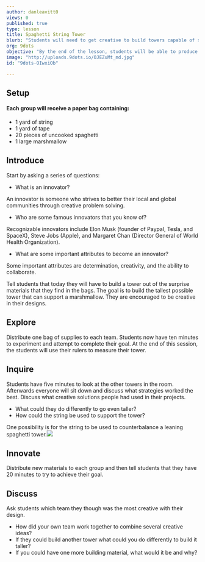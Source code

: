 ```yaml
---
author: danleavitt0
views: 0
published: true
type: lesson
title: Spaghetti String Tower
blurb: "Students will need to get creative to build towers capable of supporting a marshmallow with only string, tape, and uncooked spaghetti."
org: 9dots
objective: "By the end of the lesson, students will be able to produce a freestanding structure with the limited materials supplied to them."
image: "http://uploads.9dots.io/OJEZuMt_md.jpg"
id: "9dots-OIwxiOb"

---
```


## Setup
#### Each group will receive a paper bag containing: 

- 1 yard of string
- 1 yard of tape
- 20 pieces of uncooked spaghetti
- 1 large marshmallow

## Introduce
Start by asking a series of questions:

- What is an innovator? 

An innovator is someone who strives to better their local and global communities through creative problem solving.

- Who are some famous innovators that you know of?

Recognizable innovators include Elon Musk (founder of Paypal, Tesla, and SpaceX), Steve Jobs (Apple), and Margaret Chan (Director General of World Health Organization).

- What are some important attributes to become an innovator?  

Some important attributes are determination, creativity, and the ability to collaborate.

Tell students that today they will have to build a tower out of the surprise materials that they find in the bags. The goal is to build the tallest possible tower that can support a marshmallow. They are encouraged to be creative in their designs.

## Explore
Distribute one bag of supplies to each team.  Students now have ten minutes to experiment and attempt to complete their goal. At the end of this session, the students will use their rulers to measure their tower.

## Inquire
Students have five minutes to look at the other towers in the room.  Afterwards everyone will sit down and discuss what strategies worked the best. Discuss what creative solutions people had used in their projects. 

- What could they do differently to go even taller?
- How could the string be used to support the tower?

One possibility is for the string to be used to counterbalance a leaning spaghetti tower.![](http://uploads.9dots.io/OJEPMO1.png) 

## Innovate
Distribute new materials to each group and then tell students that they have 20 minutes to try to achieve their goal.

## Discuss
Ask students which team they though was the most creative with their design. 

- How did your own team work together to combine several creative ideas? 
- If they could build another tower what could you do differently to build it taller?
- If you could have one more building material, what would it be and why?
